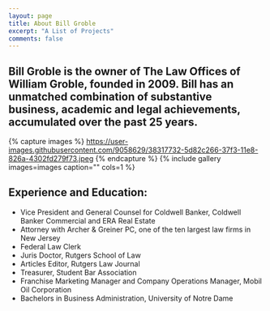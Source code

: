 ```yaml
---
layout: page
title: About Bill Groble
excerpt: "A List of Projects"
comments: false
---
```

## Bill Groble is the owner of The Law Offices of William Groble, founded in 2009. Bill has an unmatched combination of substantive business, academic and legal achievements, accumulated over the past 25 years.  

{% capture images %}
    https://user-images.githubusercontent.com/9058629/38317732-5d82c266-37f3-11e8-826a-4302fd279f73.jpeg
{% endcapture %}
{% include gallery images=images caption="" cols=1 %}

## Experience and Education:
* Vice President and General Counsel for Coldwell Banker, Coldwell Banker Commercial and ERA Real Estate
* Attorney with Archer & Greiner PC, one of the ten largest law firms in New Jersey
* Federal Law Clerk
* Juris Doctor, Rutgers School of Law
* Articles Editor, Rutgers Law Journal
* Treasurer, Student Bar Association
* Franchise Marketing Manager and Company Operations Manager, Mobil Oil Corporation
* Bachelors in Business Administration, University of Notre Dame
